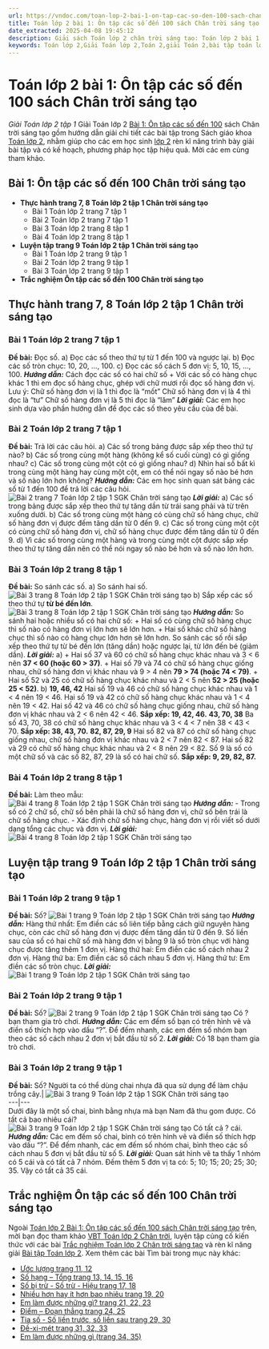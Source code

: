 ```yaml
---
url: https://vndoc.com/toan-lop-2-bai-1-on-tap-cac-so-den-100-sach-chan-troi-sang-tao-233301
title: Toán lớp 2 bài 1: Ôn tập các số đến 100 sách Chân trời sáng tạo - Giải Toán lớp 2 tập 1 - VnDoc.com
date_extracted: 2025-04-08 19:45:12
description: Giải sách Toán lớp 2 chân trời sáng tạo: Toán lớp 2 bài 1: Ôn tập các số đến 100 sách Chân trời sáng tạo với hướng dẫn chi tiết lời giải giúp cho các em học sinh tham khảo, ôn tập, củng cố kỹ năng giải Toán lớp 2 chân trời sáng tạo thêm hiệu quả.
keywords: Toán lớp 2,Giải Toán lớp 2,Toán 2,giải Toán 2,bài tập toán lớp 2,toan lop 2,toán lớp 2 tập 1,toán 2 tập 1,học toán lớp 2,giải toán lớp 2 chân trời sáng tạo,giải bài tập toán lớp 2 chân trời sáng tạo,sách giải toán lớp 2 chân trời sáng tạo,giải sách toán lớp 2 chân trời sáng tạo,bài giải toán lớp 2 chân trời sáng tạo,giải bài toán lớp 2 chân trời sáng tạo,Bài tập ôn tập các số đến 100 lớp 2
---
```


# Toán lớp 2 bài 1: Ôn tập các số đến 100 sách Chân trời sáng tạo
 _Giải Toán lớp 2 tập 1_
Giải Toán lớp 2 [Bài 1: Ôn tập các số đến 100](<https://vndoc.com/toan-lop-2-bai-1-on-tap-cac-so-den-100-sach-chan-troi-sang-tao-233301>) sách Chân trời sáng tạo gồm hướng dẫn giải chi tiết các bài tập trong  Sách giáo khoa [Toán lớp 2](<https://vndoc.com/toan-lop2> "Toán lớp 2"), nhằm giúp cho các em học sinh [lớp 2](<https://vndoc.com/tai-lieu-hoc-tap-lop2>) rèn kĩ năng trình bày giải bài tập và có kế hoạch, phương pháp học tập hiệu quả. Mời các em cùng tham khảo.
## **Bài 1: Ôn tập các số đến 100 Chân trời sáng tạo**
  * **Thực hành trang 7, 8 Toán lớp 2 tập 1 Chân trời sáng tạo**
    * Bài 1 Toán lớp 2 trang 7 tập 1
    * Bài 2 Toán lớp 2 trang 7 tập 1
    * Bài 3 Toán lớp 2 trang 8 tập 1
    * Bài 4 Toán lớp 2 trang 8 tập 1
  * **Luyện tập trang 9 Toán lớp 2 tập 1 Chân trời sáng tạo**
    * Bài 1 Toán lớp 2 trang 9 tập 1
    * Bài 2 Toán lớp 2 trang 9 tập 1
    * Bài 3 Toán lớp 2 trang 9 tập 1
  * **Trắc nghiệm Ôn tập các số đến 100 Chân trời sáng tạo**

## Thực hành trang 7, 8 Toán lớp 2 tập 1 Chân trời sáng tạo
### Bài 1 Toán lớp 2 trang 7 tập 1
**Đề bài:** Đọc số.
a\) Đọc các số theo thứ tự từ 1 đến 100 và ngược lại.
b\) Đọc các số tròn chục: 10, 20, ..., 100.
c\) Đọc các số cách 5 đơn vị: 5, 10, 15, …, 100.
_**Hướng dẫn:**_
Cách đọc các số có hai chữ số
\+ Với các số có hàng chục khác 1 thì em đọc số hàng chục, ghép với chữ mươi rồi đọc số hàng đơn vị.
Lưu ý:
Chữ số hàng đơn vị là 1 thì đọc là “mốt”
Chữ số hàng đơn vị là 4 thì đọc là “tư”
Chữ số hàng đơn vị là 5 thì đọc là “lăm”
 _**Lời giải:**_
Các em học sinh dựa vào phần hướng dẫn để đọc các số theo yêu cầu của đề bài.
### Bài 2 Toán lớp 2 trang 7 tập 1
**Đề bài:** Trả lời các câu hỏi.
a\) Các số trong bảng được sắp xếp theo thứ tự nào?
b\) Các số trong cùng một hàng \(không kể số cuối cùng\) có gì giống nhau?
c\) Các số trong cùng một cột có gì giống nhau?
d\) Nhìn hai số bất kì trong cùng một hàng hay cùng một cột, em có thể nói ngay số nào bé hơn và số nào lớn hơn không?
_**Hướng dẫn:**_
Các em học sinh quan sát bảng các số từ 1 đến 100 để trả lời các câu hỏi.
![Bài 2 trang 7 Toán lớp 2 tập 1 SGK Chân trời sáng tạo](https://i.vdoc.vn/data/image/2021/05/26/bai-2-toan-lop-2-trang-7-tap-1-chan-troi-anh-so-1.jpg)
_**Lời giải:**_
a\) Các số trong bảng được sắp xếp theo thứ tự tăng dần từ trái sang phải và từ trên xuống dưới.
b\) Các số trong cùng một hàng có cùng chữ số hàng chục, chữ số hàng đơn vị được đếm tăng dần từ 0 đến 9.
c\) Các số trong cùng một cột có cùng chữ số hàng đơn vị, chữ số hàng chục được đếm tăng dần từ 0 đến 9.
d\) Vì các số trong cùng một hàng và trong cùng một cột được sắp xếp theo thứ tự tăng dần nên có thể nói ngay số nào bé hơn và số nào lớn hơn.
### Bài 3 Toán lớp 2 trang 8 tập 1
**Đề bài:** So sánh các số.
a\) So sánh hai số.
![Bài 3 trang 8 Toán lớp 2 tập 1 SGK Chân trời sáng tạo](https://i.vdoc.vn/data/image/2021/05/26/bai-3-toan-lop-2-trang-8-tap-1-chan-troi-anh-so-1.jpg)
b\) Sắp xếp các số theo thứ tự **từ bé đến lớn**.
![Bài 3 trang 8 Toán lớp 2 tập 1 SGK Chân trời sáng tạo](https://i.vdoc.vn/data/image/2021/05/26/bai-3-toan-lop-2-trang-8-tap-1-chan-troi-anh-so-2.jpg)
_**Hướng dẫn:**_
So sánh hai hoặc nhiều số có hai chữ số:
\+ Hai số có cùng chữ số hàng chục thì số nào có hàng đơn vị lớn hơn sẽ lớn hơn.
\+ Hai số khác chữ số hàng chục thì số nào có hàng chục lớn hơn sẽ lớn hơn.
So sánh các số rồi sắp xếp theo thứ tự từ bé đến lớn \(tăng dần\) hoặc ngược lại, từ lớn đến bé \(giảm dần\).
_**Lời giải:**_
a\) + Hai số 37 và 60 có chữ số hàng chục khác nhau và 3 < 6 nên **37 < 60 \(hoặc 60 > 37\)**.
\+ Hai số 79 và 74 có chữ số hàng chục giống nhau, chữ số hàng đơn vị khác nhau và 9 > 4 nên **79 > 74 \(hoặc 74 < 79\)**.
\+ Hai số 52 và 25 có chữ số hàng chục khác nhau và 2 < 5 nên **52 > 25 \(hoặc 25 < 52\)**.
b\) **19, 46, 42**
Hai số 19 và 46 có chữ số hàng chục khác nhau và 1 < 4 nên 19 < 46.
Hai số 19 và 42 có chữ số hàng chục khác nhau và 1 < 4 nên 19 < 42.
Hai số 42 và 46 có chữ số hàng chục giống nhau, chữ số hàng đơn vị khác nhau và 2 < 6 nên 42 < 46.
**Sắp xếp: 19, 42, 46.**
**43, 70, 38**
Ba số 43, 70, 38 có chữ số hàng chục khác nhau và 3 < 4 < 7 nên 38 < 43 < 70.
**Sắp xếp: 38, 43, 70.**
**82, 87, 29, 9**
Hai số 82 và 87 có chữ số hàng chục giống nhau, chữ số hàng đơn vị khác nhau và 2 < 7 nên 82 < 87.
Hai số 82 và 29 có chữ số hàng chục khác nhau và 2 < 8 nên 29 < 82.
Số 9 là số có một chữ số và các số 82, 87, 29 là số có hai chữ số.
**Sắp xếp: 9, 29, 82, 87.**
### Bài 4 Toán lớp 2 trang 8 tập 1
**Đề bài:** Làm theo mẫu:
![Bài 4 trang 8 Toán lớp 2 tập 1 SGK Chân trời sáng tạo](https://i.vdoc.vn/data/image/2021/05/26/bai-4-toan-lop-2-trang-8-tap-1-chan-troi-anh-so-1.jpg)
_**Hướng dẫn:**_
\- Trong số có 2 chữ số, chữ số bên phải là chữ số hàng đơn vị, chữ số bên trái là chữ số hàng chục.
\- Xác định chữ số hàng chục, hàng đơn vị rồi viết số dưới dạng tổng các chục và đơn vị.
_**Lời giải:**_
![Bài 4 trang 8 Toán lớp 2 tập 1 SGK Chân trời sáng tạo](https://i.vdoc.vn/data/image/2021/05/26/bai-4-toan-lop-2-trang-8-tap-1-chan-troi-anh-so-2.jpg)
## Luyện tập trang 9 Toán lớp 2 tập 1 Chân trời sáng tạo
### Bài 1 Toán lớp 2 trang 9 tập 1
**Đề bài:** Số?
![Bài 1 trang 9 Toán lớp 2 tập 1 SGK Chân trời sáng tạo](https://i.vdoc.vn/data/image/2021/05/26/bai-1-toan-lop-2-trang-9-tap-1-chan-troi-anh-so-1.jpg)
_**Hướng dẫn:**_
Hàng thứ nhất: Em điền các số liên tiếp bằng cách giữ nguyên hàng chục, còn các chữ số hàng đơn vị được đếm tăng dần từ 0 đến 9.
Số liền sau của số có hai chữ số mà hàng đơn vị bằng 9 là số tròn chục với hàng chục được tăng thêm 1 đơn vị.
Hàng thứ hai: Em điền các số cách nhau 2 đơn vị.
Hàng thứ ba: Em điền các số cách nhau 5 đơn vị.
Hàng thứ tư: Em điền các số tròn chục.
_**Lời giải:**_
![Bài 1 trang 9 Toán lớp 2 tập 1 SGK Chân trời sáng tạo](https://i.vdoc.vn/data/image/2021/05/26/bai-1-toan-lop-2-trang-9-tap-1-chan-troi-anh-so-2.jpg)
### Bài 2 Toán lớp 2 trang 9 tập 1
**Đề bài:** Số?
![Bài 2 trang 9 Toán lớp 2 tập 1 SGK Chân trời sáng tạo](https://i.vdoc.vn/data/image/2021/05/26/bai-2-toan-lop-2-trang-9-tap-1-chan-troi-anh-so-1.jpg)
Có ? bạn tham gia trò chơi.
_**Hướng dẫn:**_
Các em đếm số bạn có trên hình vẽ và điền số thích hợp vào dấu “?”.
Để đếm nhanh, các em đếm số nhóm bạn theo các số cách nhau 2 đơn vị bắt đầu từ số 2.
_**Lời giải:**_
Có 18 bạn tham gia trò chơi.
### Bài 3 Toán lớp 2 trang 9 tập 1
**Đề bài:** Số?
Người ta có thể dùng chai nhựa đã qua sử dụng để làm chậu trồng cây.| ![Bài 3 trang 9 Toán lớp 2 tập 1 SGK Chân trời sáng tạo](https://i.vdoc.vn/data/image/2021/05/26/bai-3-toan-lop-2-trang-9-tap-1-chan-troi-anh-so-1.jpg)  
---|---  
Dưới đây là một số chai, bình bằng nhựa mà bạn Nam đã thu gom được. Có tất cả bao nhiêu cái?
![Bài 3 trang 9 Toán lớp 2 tập 1 SGK Chân trời sáng tạo](https://i.vdoc.vn/data/image/2021/05/26/bai-3-toan-lop-2-trang-9-tap-1-chan-troi-anh-so-2.jpg)
Có tất cả ? cái.
_**Hướng dẫn:**_
Các em đếm số chai, bình có trên hình vẽ và điền số thích hợp vào dấu “?”.
Để đếm nhanh, các em đếm số nhóm chai, bình theo các số cách nhau 5 đơn vị bắt đầu từ số 5.
_**Lời giải:**_
Quan sát hình vẽ ta thấy 1 nhóm có 5 cái và có tất cả 7 nhóm.
Đếm thêm 5 đơn vị ta có:
5; 10; 15; 20; 25; 30; 35.
Vậy có tất cả 35 cái.
## Trắc nghiệm Ôn tập các số đến 100 Chân trời sáng tạo
Ngoài [Toán lớp 2 Bài 1: Ôn tập các số đến 100 sách Chân trời sáng tạo](<https://vndoc.com/toan-lop-2-bai-1-on-tap-cac-so-den-100-sach-chan-troi-sang-tao-233301>) trên, mời bạn đọc tham khảo [VBT Toán lớp 2 Chân trời](<https://vndoc.com/vo-bai-tap-toan-lop-2-chan-troi-sang-tao> "VBT Toán lớp 2 Chân trời"), luyện tập củng cố kiến thức với các bài [Trắc nghiệm Toán lớp 2 Chân trời sáng tạo](<https://vndoc.com/trac-nghiem-toan-lop-2-chan-troi-sang-tao> "Trắc nghiệm Toán lớp 2 Chân trời sáng tạo") và rèn kĩ năng giải [Bài tập Toán lớp 2](<https://vndoc.com/bai-tap-toan-lop2> "Bài tập Toán lớp 2").
Xem thêm các bài Tìm bài trong mục này khác:
  * [ Ước lượng trang 11, 12](</toan-lop-2-bai-2-uoc-luong-sach-chan-troi-sang-tao-233309>)
  * [Số hạng – Tổng trang 13, 14, 15, 16](</toan-lop-2-bai-3-so-hang-tong-sach-chan-troi-sang-tao-234574>)
  * [Số bị trừ - Số trừ - Hiệu trang 17, 18](</toan-lop-2-bai-4-so-bi-tru-so-tru-hieu-sach-chan-troi-sang-tao-234575>)
  * [Nhiều hơn hay ít hơn bao nhiêu trang 19, 20](</toan-lop-2-bai-5-nhieu-hon-hay-it-hon-bao-nhieu-sach-chan-troi-sang-tao-234829>)
  * [Em làm được những gì? trang 21, 22, 23](</toan-lop-2-bai-em-lam-duoc-nhung-gi-sach-chan-troi-sang-tao-234830>)
  * [Điểm – Đoạn thẳng trang 24, 25](</toan-lop-2-bai-7-diem-doan-thang-sach-chan-troi-sang-tao-234874>)
  * [ Tia số - Số liền trước, số liền sau trang 29, 30](</toan-lop-2-bai-7-tia-so-so-lien-truoc-so-lien-sau-sach-chan-troi-sang-tao-236002>)
  * [Đề-xi-mét trang 31, 32, 33](</toan-lop-2-bai-8-de-xi-met-sach-chan-troi-sang-tao-236008>)
  * [ Em làm được những gì \(trang 34, 35\)](</toan-lop-2-bai-em-lam-duoc-nhung-gi-trang-34-35-chan-troi-sang-tao-236011>)

